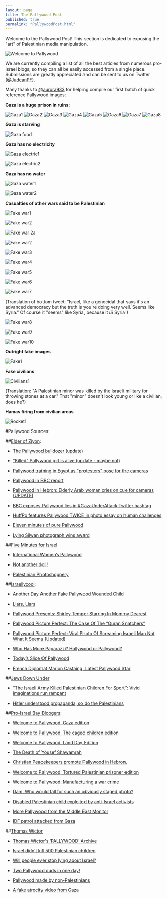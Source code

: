 ```yaml
---
layout: page
title: The Pallywood Post
published: true
permalink: "PallywoodPost.html"
---
```


Welcome to the Pallywood Post! This section is dedicated to exposing the "art" of Palestinian media manipulation.

![Welcome to Pallywood](http://i.imgur.com/Di72Wx7.jpg)

We are currently compiling a list of all the best articles from numerous pro-Israel blogs, so they can all be easily accessed from a single place. Submissions are greatly appreciated and can be sent to us on Twitter ([@JudeanPF](https://twitter.com/JudeanPF)).

Many thanks to [@aurora933](https://twitter.com/aurorab933) for helping compile our first batch of quick reference Pallywood images:

**Gaza is a huge prison in ruins:**

![Gaza1](http://i.imgur.com/jBHybPx.jpg)
![Gaza2](http://i.imgur.com/it3iO49.jpg)
![Gaza3](http://i.imgur.com/t9qajoh.jpg)
![Gaza4](http://i.imgur.com/LfHP4wS.jpg)
![Gaza5](http://i.imgur.com/APrStPS.jpg)
![Gaza6](http://i.imgur.com/TNLitJV.jpg)
![Gaza7](http://i.imgur.com/0qlGxzo.jpg)
![Gaza8](http://i.imgur.com/vE5wTwm.jpg)

**Gaza is starving**

![Gaza food](http://i.imgur.com/Gknywjw.jpg)

**Gaza has no electricity**

![Gaza electric1](https://i.imgur.com/ETSjv1S.jpg)

![Gaza electric2](https://i.imgur.com/E1HHSOZ.jpg)

**Gaza has no water**

![Gaza water1](https://i.imgur.com/2G0Jdkj.jpg)

![Gaza water2](https://i.imgur.com/clUARwN.jpg)

**Casualties of other wars said to be Palestinian**

![Fake war1](http://i.imgur.com/NicAJEC.jpg)

![Fake war2](http://i.imgur.com/4hV6oaJ.jpg)

![Fake war 2a](http://i.imgur.com/aFB1NVK.jpg)

![Fake war2](http://i.imgur.com/Spj1Xpt.jpg)

![Fake war3](http://i.imgur.com/KmUtx9Q.jpg)

![Fake war4](http://i.imgur.com/eNTgSwY.jpg)

![Fake war5](http://i.imgur.com/bC7vZte.jpg)

![Fake war6](http://i.imgur.com/UwmM8Zk.jpg)

![Fake war7](http://i.imgur.com/1oAUAQ8.jpg)

(Translation of bottom tweet: "Israel, like a genocidal that says it's an advanced democracy but the truth is you're doing very well. Seems like Syria." Of course it "seems" like Syria, because it *IS* Syria!)

![Fake war8](http://i.imgur.com/l1DIQnA.jpg)

![Fake war9](http://i.imgur.com/rW7g359.jpg)

![Fake war10](http://i.imgur.com/f9N6V9I.jpg)


**Outright fake images**

![Fake1](http://i.imgur.com/f5QXLTf.jpg)

**Fake civilians**

![Civilians1](http://i.imgur.com/Lb0qmZ3.jpg)

(Translation: "A Palestinian minor was killed by the Israeli military for throwing stones at a car." That "minor" doesn't look young or like a civilian, does he?)

**Hamas firing from civilian areas**

![Rocket1](http://i.imgur.com/XDw9Eq3.jpg)

#Pallywood Sources:

##[Elder of Ziyon](http://elderofziyon.blogspot.com/):

* [The Pallywood bulldozer (update)](http://elderofziyon.blogspot.com/2015/03/the-pallywood-bulldozer.html#.VXjbtY7BzGc)

* ["Killed" Pallywood girl is alive (update - maybe not)](http://elderofziyon.blogspot.com/2014/08/killed-pallywood-girl-is-alive.html#.VXje347BzGc)

* [Pallywood training in Egypt as "protesters" pose for the cameras](http://elderofziyon.blogspot.com/2013/08/pallywood-training-in-egypt-as.html#.VXjcO47BzGc)

* [Pallywood in BBC report](http://elderofziyon.blogspot.com/2012/11/pallywood-in-bbc-report.html#.VXjcf47BzGc)

* [Pallywood in Hebron: Elderly Arab woman cries on cue for cameras (UPDATE)](http://elderofziyon.blogspot.com/2015/01/pallywood-in-hebron-elderly-arab-woman.html#.VXjcoY7BzGc)

* [BBC exposes Pallywood lies in #GazaUnderAttack Twitter hashtag](http://elderofziyon.blogspot.com/2014/07/bbc-exposes-pallywood-lies-in.html#.VXjc947BzGc)

* [HuffPo features Pallywood TWICE in photo essay on human challenges](http://elderofziyon.blogspot.com/2013/10/huffpo-features-pallywood-twice-in.html#.VXjdW47BzGc)

* [Eleven minutes of pure Pallywood](http://elderofziyon.blogspot.com/2013/02/eleven-minutes-of-pure-pallywood.html#.VXjeS47BzGc)

* [Lying Silwan photograph wins award](http://elderofziyon.blogspot.com/2011/12/lying-silwan-photograph-wins-award.html#.VXjhuo7BzGc)


##[Five Minutes for Israel](http://5mfi.com/)

* [International Women’s Pallywood](http://5mfi.com/international-womens-pallywood/)

* [Not another doll!](http://5mfi.com/not-another-doll/)

* [Palestinian Photoshoppery](http://5mfi.com/palestinian-photoshoppery/)


##[Israellycool](http://www.israellycool.com/):

* [Another Day Another Fake Pallywood Wounded Child](http://www.israellycool.com/2012/11/17/another-day-another-fake-pallywood-wounded-child/)

* [Liars, Liars](http://www.israellycool.com/2012/03/11/liars-liars/)

* [Pallywood Presents: Shirley Temper Starring In Mommy Dearest](http://www.israellycool.com/2014/11/24/pallywood-presents-shirley-temper-starring-in-mommy-dearest/)

* [Pallywood Picture Perfect: The Case Of The “Quran Snatchers”](http://www.israellycool.com/2014/10/16/pallywood-picture-perfect-the-case-of-the-quran-snatchers/)

* [Pallywood Picture Perfect: Viral Photo Of Screaming Israeli Man Not What It Seems (Updated)](http://www.israellycool.com/2014/10/15/pallywood-picture-perfect-viral-photo-of-screaming-israeli-man-not-what-it-seems/)

* [Who Has More Paparazzi? Hollywood or Pallywood?](http://www.israellycool.com/2014/01/09/who-has-more-paparazzi-hollywood-or-pallywood/)

* [Today’s Slice Of Pallywood](http://www.israellycool.com/2013/10/06/todays-slice-of-pallywood/)

* [French Diplomat Marion Castaing, Latest Pallywood Star](http://www.israellycool.com/2013/09/22/french-diplomat-marion-castaing-latest-pallywood-star/)


##[Jews Down Under](http://jewsdownunder.com/)

* [“The Israeli Army Killed Palestinian Children For Sport”: Vivid imaginations run rampant](http://jewsdownunder.com/2014/07/04/israeli-army-killed-palestinian-children-sport-vivid-imaginations-run-rampant/)

* [Hitler understood propaganda, so do the Palestinians](http://jewsdownunder.com/2013/09/30/hitler-understood-propaganda-so-do-the-palestinians/)


##[Pro-Israel Bay Bloogers](http://proisraelbaybloggers.blogspot.com/):

* [Welcome to Pallywood, Gaza edition](http://proisraelbaybloggers.blogspot.com/2014/07/welcome-to-pallywood-gaza-edition.html)

* [Welcome to Pallywood. The caged children edition](http://proisraelbaybloggers.blogspot.com/2014/11/welcome-to-pallywood-caged-children.html)

* [Welcome to Pallywood. Land Day Edition](http://proisraelbaybloggers.blogspot.com/2014/04/welcome-to-pallywood-land-day-edition.html)

* [The Death of Yousef Shawamrah](http://proisraelbaybloggers.blogspot.com/2014/04/the-death-of-yousef-shawamrah.html)

* [Christian Peacekeepers promote Pallywood in Hebron.](http://proisraelbaybloggers.blogspot.com/2015/01/christian-peacekeepers-promotes.html)

* [Welcome to Pallywood; Tortured Palestinian prisoner edition](http://proisraelbaybloggers.blogspot.com/2014/11/welcome-to-pallywood-tortured.html)

* [Welcome to Pallywood: Manufacturing a war crime](http://proisraelbaybloggers.blogspot.com/2014/08/welcome-to-pallywood-manufacturing-war.html)

* [Dam. Who would fall for such an obviously staged photo?](http://proisraelbaybloggers.blogspot.com/2015/02/dam-who-would-fall-for-such-obviously.html)

* [Disabled Palestinian child exploited by anti-Israel activists](http://proisraelbaybloggers.blogspot.com/2014/09/disabled-palestinian-child-exploited-by.html)

* [More Pallywood from the Middle East Monitor](http://proisraelbaybloggers.blogspot.com/2014/05/more-pallywood-from-middle-east-monitor.html)

* [IDF patrol attacked from Gaza](http://proisraelbaybloggers.blogspot.com/2013/10/idf-patrol-attacked-from-gaza.html)


##[Thomas Wictor](http://www.thomaswictor.com/)

* [Thomas Wictor's ‘PALLYWOOD’ Archive](http://www.thomaswictor.com/category/pallywood/)

* [Israel didn’t kill 500 Palestinian children](http://www.thomaswictor.com/israel-didnt-kill-500-palestinian-children/)

* [Will people ever stop lying about Israel?](http://www.thomaswictor.com/will-people-ever-stop-lying-about-israel/)

* [Two Pallywood duds in one day!](http://www.thomaswictor.com/two-pallywood-duds/)

* [Pallywood made by non-Palestinians](http://www.thomaswictor.com/pallywood-made-by-non-palestinians/)

* [A fake atrocity video from Gaza](http://www.thomaswictor.com/fake-atrocity-video-from-gaza/)
